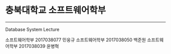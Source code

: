# 충북대학교 소프트웨어학부
-------------------------------
Database System Lecture

소프트웨어학부 2017038077 민웅규
소프트웨어학부 2017038050 백준원
소프트웨어학부 2017038039 윤병혁
